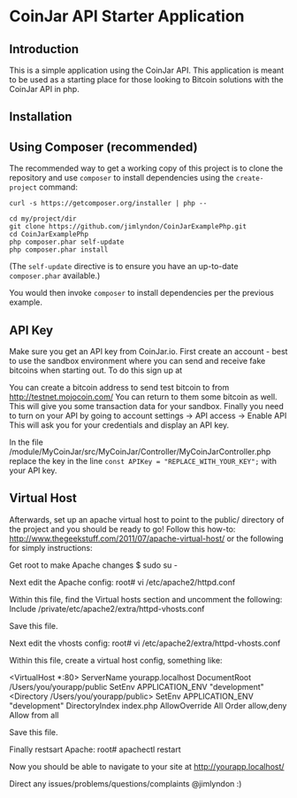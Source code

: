 CoinJar API Starter Application
=======================

Introduction
------------
This is a simple application using the CoinJar API.
This application is meant to be used as a starting place for those
looking to Bitcoin solutions with the CoinJar API in php.


Installation
------------

Using Composer (recommended)
----------------------------
The recommended way to get a working copy of this project is to clone the repository
and use `composer` to install dependencies using the `create-project` command:

    curl -s https://getcomposer.org/installer | php --

    cd my/project/dir
    git clone https://github.com/jimlyndon/CoinJarExamplePhp.git
    cd CoinJarExamplePhp
    php composer.phar self-update
    php composer.phar install

(The `self-update` directive is to ensure you have an up-to-date `composer.phar`
available.)

You would then invoke `composer` to install dependencies per the previous
example.


API Key
-------
Make sure you get an API key from CoinJar.io.  First create an account - best to use the sandbox environment where
you can send and receive fake bitcoins when starting out.  To do this sign up at

You can create a bitcoin address to send test bitcoin to from http://testnet.mojocoin.com/
You can return to them some bitcoin as well.  This will give you some transaction data for your sandbox.
Finally you need to turn on your API by going to account settings -> API access -> Enable API
This will ask you for your credentials and display an API key.

In the file /module/MyCoinJar/src/MyCoinJar/Controller/MyCoinJarController.php
replace the key in the line `const APIKey = "REPLACE_WITH_YOUR_KEY";` with your API key.


Virtual Host
------------
Afterwards, set up an apache virtual host to point to the public/ directory of the
project and you should be ready to go!  Follow this how-to: http://www.thegeekstuff.com/2011/07/apache-virtual-host/
or the following for simply instructions:

Get root to make Apache changes
$ sudo su -


Next edit the Apache config:
root# vi /etc/apache2/httpd.conf

Within this file, find the Virtual hosts section and uncomment the following:
Include /private/etc/apache2/extra/httpd-vhosts.conf

Save this file.

Next edit the vhosts config:
root# vi /etc/apache2/extra/httpd-vhosts.conf

Within this file, create a virtual host config, something like:

<VirtualHost *:80>
    ServerName yourapp.localhost
    DocumentRoot /Users/you/yourapp/public
    SetEnv APPLICATION_ENV "development"
    <Directory /Users/you/yourapp/public>
    SetEnv APPLICATION_ENV "development"
        DirectoryIndex index.php
        AllowOverride All
        Order allow,deny
        Allow from all
    </Directory>
</VirtualHost>

Save this file.

Finally restsart Apache:
root# apachectl restart

Now you should be able to navigate to your site at http://yourapp.localhost/

Direct any issues/problems/questions/complaints @jimlyndon  :)